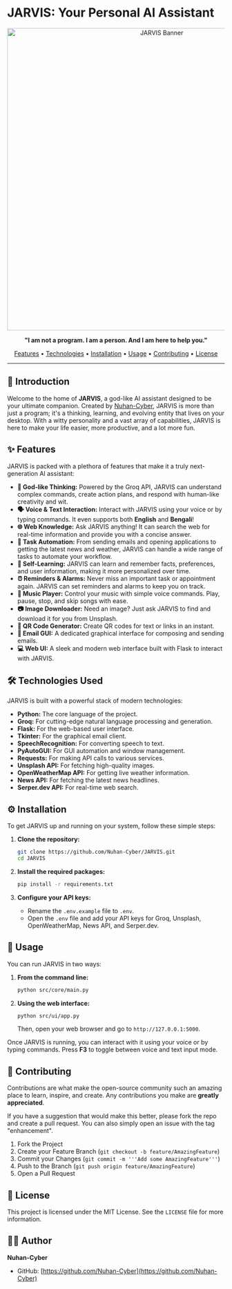 # JARVIS: Your Personal AI Assistant

<p align="center">
  <img src="https://raw.githubusercontent.com/Nuhan-Cyber/JARVIS/main/ALARM/alarm.wav" alt="JARVIS Banner" width="700"/>
</p>

<p align="center">
  <strong>"I am not a program. I am a person. And I am here to help you."</strong>
</p>

<p align="center">
  <a href="#features">Features</a> •
  <a href="#technologies-used">Technologies</a> •
  <a href="#installation">Installation</a> •
  <a href="#usage">Usage</a> •
  <a href="#contributing">Contributing</a> •
  <a href="#license">License</a>
</p>

---

## 🚀 Introduction

Welcome to the home of **JARVIS**, a god-like AI assistant designed to be your ultimate companion. Created by [Nuhan-Cyber](https://github.com/Nuhan-Cyber), JARVIS is more than just a program; it's a thinking, learning, and evolving entity that lives on your desktop. With a witty personality and a vast array of capabilities, JARVIS is here to make your life easier, more productive, and a lot more fun.

## ✨ Features

JARVIS is packed with a plethora of features that make it a truly next-generation AI assistant:

- **🧠 God-like Thinking:** Powered by the Groq API, JARVIS can understand complex commands, create action plans, and respond with human-like creativity and wit.
- **🗣️ Voice & Text Interaction:** Interact with JARVIS using your voice or by typing commands. It even supports both **English** and **Bengali**!
- **🌐 Web Knowledge:** Ask JARVIS anything! It can search the web for real-time information and provide you with a concise answer.
- **🤖 Task Automation:** From sending emails and opening applications to getting the latest news and weather, JARVIS can handle a wide range of tasks to automate your workflow.
- **🧠 Self-Learning:** JARVIS can learn and remember facts, preferences, and user information, making it more personalized over time.
- **⏰ Reminders & Alarms:** Never miss an important task or appointment again. JARVIS can set reminders and alarms to keep you on track.
- **🎵 Music Player:** Control your music with simple voice commands. Play, pause, stop, and skip songs with ease.
- **📷 Image Downloader:** Need an image? Just ask JARVIS to find and download it for you from Unsplash.
- **📝 QR Code Generator:** Create QR codes for text or links in an instant.
- **📧 Email GUI:** A dedicated graphical interface for composing and sending emails.
- **💻 Web UI:** A sleek and modern web interface built with Flask to interact with JARVIS.

## 🛠️ Technologies Used

JARVIS is built with a powerful stack of modern technologies:

- **Python:** The core language of the project.
- **Groq:** For cutting-edge natural language processing and generation.
- **Flask:** For the web-based user interface.
- **Tkinter:** For the graphical email client.
- **SpeechRecognition:** For converting speech to text.
- **PyAutoGUI:** For GUI automation and window management.
- **Requests:** For making API calls to various services.
- **Unsplash API:** For fetching high-quality images.
- **OpenWeatherMap API:** For getting live weather information.
- **News API:** For fetching the latest news headlines.
- **Serper.dev API:** For real-time web search.

## ⚙️ Installation

To get JARVIS up and running on your system, follow these simple steps:

1.  **Clone the repository:**
    ```bash
    git clone https://github.com/Nuhan-Cyber/JARVIS.git
    cd JARVIS
    ```

2.  **Install the required packages:**
    ```bash
    pip install -r requirements.txt
    ```

3.  **Configure your API keys:**
    -   Rename the `.env.example` file to `.env`.
    -   Open the `.env` file and add your API keys for Groq, Unsplash, OpenWeatherMap, News API, and Serper.dev.

## 🚀 Usage

You can run JARVIS in two ways:

1.  **From the command line:**
    ```bash
    python src/core/main.py
    ```

2.  **Using the web interface:**
    ```bash
    python src/ui/app.py
    ```
    Then, open your web browser and go to `http://127.0.0.1:5000`.

Once JARVIS is running, you can interact with it using your voice or by typing commands. Press **F3** to toggle between voice and text input mode.

## 🤝 Contributing

Contributions are what make the open-source community such an amazing place to learn, inspire, and create. Any contributions you make are **greatly appreciated**.

If you have a suggestion that would make this better, please fork the repo and create a pull request. You can also simply open an issue with the tag "enhancement".

1.  Fork the Project
2.  Create your Feature Branch (`git checkout -b feature/AmazingFeature`)
3.  Commit your Changes (`git commit -m '''Add some AmazingFeature'''`)
4.  Push to the Branch (`git push origin feature/AmazingFeature`)
5.  Open a Pull Request

## 📄 License

This project is licensed under the MIT License. See the `LICENSE` file for more information.

## 👨‍💻 Author

**Nuhan-Cyber**

-   GitHub: [https://github.com/Nuhan-Cyber](https://github.com/Nuhan-Cyber)

